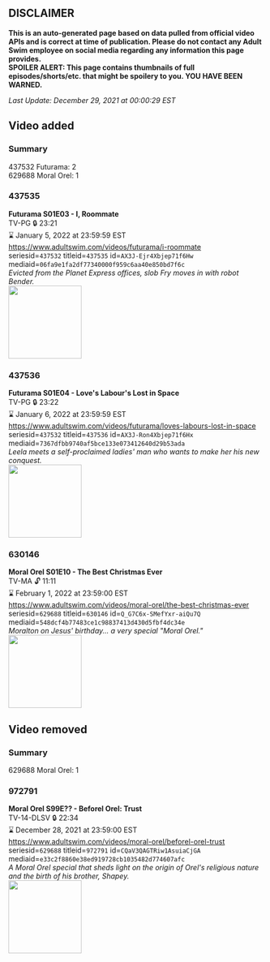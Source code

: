 ## DISCLAIMER
**This is an auto-generated page based on data pulled from official video APIs and is correct at time of publication. Please do not contact any Adult Swim employee on social media regarding any information this page provides.**  
**SPOILER ALERT: This page contains thumbnails of full episodes/shorts/etc. that might be spoilery to you. YOU HAVE BEEN WARNED.**  

_Last Update: December 29, 2021 at 00:00:29 EST_
## Video added
### Summary
437532 Futurama: 2  
629688 Moral Orel: 1  
### 437535
**Futurama S01E03 - I, Roommate**  
TV-PG 🔒 23:21  
⌛ January 5, 2022 at 23:59:59 EST  
https://www.adultswim.com/videos/futurama/i-roommate  
seriesid=`437532` titleid=`437535` id=`AX3J-Ejr4Xbjep71f6Hw` mediaid=`06fa9e1fa2df77340000f959c6aa40e850bd7f6c`  
_Evicted from the Planet Express offices, slob Fry moves in with robot Bender._  
<a href="https://media.cdn.adultswim.com/uploads/20211217/thumbnails/2_2112171456590-Futurama_003_IRoomate.png"><img src="https://media.cdn.adultswim.com/uploads/20211217/thumbnails/2_2112171456590-Futurama_003_IRoomate.png" height="144px" /></a>
### 437536
**Futurama S01E04 - Love's Labour's Lost in Space**  
TV-PG 🔒 23:22  
⌛ January 6, 2022 at 23:59:59 EST  
https://www.adultswim.com/videos/futurama/loves-labours-lost-in-space  
seriesid=`437532` titleid=`437536` id=`AX3J-Ron4Xbjep71f6Hx` mediaid=`7367dfbb9740af5bce133e073412640d29b53ada`  
_Leela meets a self-proclaimed ladies' man who wants to make her his new conquest._  
<a href="https://media.cdn.adultswim.com/uploads/20211217/thumbnails/2_2112171457505-Futurama_004_LovesLaboursLostInSpace.png"><img src="https://media.cdn.adultswim.com/uploads/20211217/thumbnails/2_2112171457505-Futurama_004_LovesLaboursLostInSpace.png" height="144px" /></a>
### 630146
**Moral Orel S01E10 - The Best Christmas Ever**  
TV-MA 🔓 11:11  
⌛ February 1, 2022 at 23:59:00 EST  
https://www.adultswim.com/videos/moral-orel/the-best-christmas-ever  
seriesid=`629688` titleid=`630146` id=`Q_G7C6x-SMefYxr-aiQu7Q` mediaid=`548dcf4b77483ce1c98837413d430d5fbf4dc34e`  
_Moralton on Jesus' birthday... a very special "Moral Orel."_  
<a href="https://media.cdn.adultswim.com/uploads/20200311/thumbnails/2_203111553373-moralorel_010.jpg"><img src="https://media.cdn.adultswim.com/uploads/20200311/thumbnails/2_203111553373-moralorel_010.jpg" height="144px" /></a>
## Video removed
### Summary
629688 Moral Orel: 1  
### 972791
**Moral Orel S99E?? - Beforel Orel: Trust**  
TV-14-DLSV 🔒 22:34  
⌛ December 28, 2021 at 23:59:00 EST  
https://www.adultswim.com/videos/moral-orel/beforel-orel-trust  
seriesid=`629688` titleid=`972791` id=`CQaV3QAGTRiw1AsuiaCjGA` mediaid=`e33c2f8860e38ed919728cb1035482d774607afc`  
_A Moral Orel special that sheds light on the origin of Orel's religious nature and the birth of his brother, Shapey._  
<a href="https://media.cdn.adultswim.com/uploads/20200311/thumbnails/2_203111550263-moralorel_beforelorel_dup_20121108.jpg"><img src="https://media.cdn.adultswim.com/uploads/20200311/thumbnails/2_203111550263-moralorel_beforelorel_dup_20121108.jpg" height="144px" /></a>
